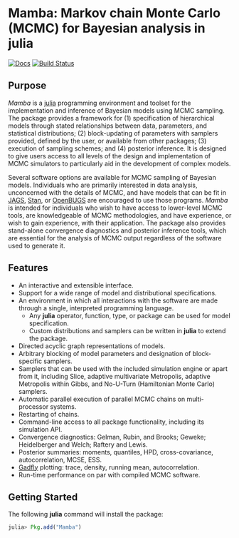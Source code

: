 # Mamba: Markov chain Monte Carlo (MCMC) for Bayesian analysis in julia

[![Docs](https://readthedocs.org/projects/mambajl/badge/?version=release-0.6)](http://mambajl.readthedocs.org/en/release-0.6/)
[![Build Status](https://travis-ci.org/brian-j-smith/Mamba.jl.svg?branch=julia-0.4)](https://travis-ci.org/brian-j-smith/Mamba.jl)

## Purpose

*Mamba* is a [julia](http://julialang.org/) programming environment and toolset for the implementation and inference of Bayesian models using MCMC sampling.  The package provides a framework for (1) specification of hierarchical models through stated relationships between data, parameters, and statistical distributions; (2) block-updating of parameters with samplers provided, defined by the user, or available from other packages; (3) execution of sampling schemes; and (4) posterior inference.  It is designed to give users access to all levels of the design and implementation of MCMC simulators to particularly aid in the development of complex models.

Several software options are available for MCMC sampling of Bayesian models.  Individuals who are primarily interested in data analysis, unconcerned with the details of MCMC, and have models that can be fit in [JAGS](http://mcmc-jags.sourceforge.net/), [Stan](http://mc-stan.org/), or [OpenBUGS](http://www.openbugs.net/) are encouraged to use those programs.  *Mamba* is intended for individuals who wish to have access to lower-level MCMC tools, are knowledgeable of MCMC methodologies, and have experience, or wish to gain experience, with their application.  The package also provides stand-alone convergence diagnostics and posterior inference tools, which are essential for the analysis of MCMC output regardless of the software used to generate it. 

## Features

* An interactive and extensible interface.
* Support for a wide range of model and distributional specifications.
* An environment in which all interactions with the software are made through a single, interpreted programming language.
    * Any **julia** operator, function, type, or package can be used for model specification.
    * Custom distributions and samplers can be written in **julia** to extend the package.
* Directed acyclic graph representations of models.
* Arbitrary blocking of model parameters and designation of block-specific samplers.
* Samplers that can be used with the included simulation engine or apart from it, including Slice, adaptive multivariate Metropolis, adaptive Metropolis within Gibbs, and No-U-Turn (Hamiltonian Monte Carlo) samplers.
* Automatic parallel execution of parallel MCMC chains on multi-processor systems.
* Restarting of chains.
* Command-line access to all package functionality, including its simulation API.
* Convergence diagnostics: Gelman, Rubin, and Brooks; Geweke; Heidelberger and Welch; Raftery and Lewis.
* Posterior summaries: moments, quantiles, HPD, cross-covariance, autocorrelation, MCSE, ESS.
* [Gadfly](https://github.com/dcjones/Gadfly.jl) plotting: trace, density, running mean, autocorrelation.
* Run-time performance on par with compiled MCMC software.

## Getting Started

The following **julia** command will install the package:

```julia
julia> Pkg.add("Mamba")
```
